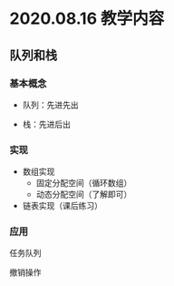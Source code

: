 # 2020.08.16 教学内容

## 队列和栈

### 基本概念

- 队列：先进先出

- 栈：先进后出

### 实现

- 数组实现
  - 固定分配空间（循环数组）
  - 动态分配空间（了解即可）
- 链表实现（课后练习）

### 应用

任务队列

撤销操作

